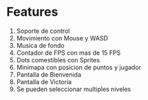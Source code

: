 # Features
1. Soporte de control 
2. Movimiento con Mouse y WASD
3. Musica de fondo
4. Contador de FPS con mas de 15 FPS
5. Dots comestibles con Sprites
6. Minimapa con posicion de puntos y jugador
7. Pantalla de Bienvenida
8. Pantalla de Victoria
9. Se pueden seleccionar multiples niveles